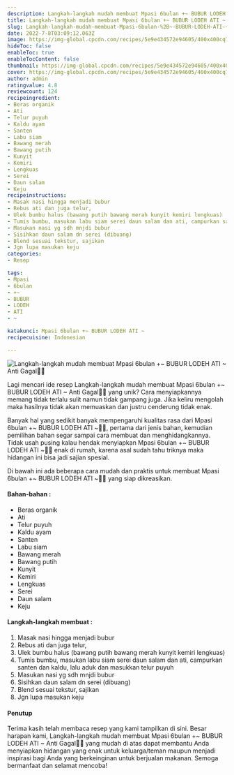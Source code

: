 ```yaml
---
description: Langkah-langkah mudah membuat Mpasi 6bulan +~ BUBUR LODEH ATI ~ Anti Gagal"
title: Langkah-langkah mudah membuat Mpasi 6bulan +~ BUBUR LODEH ATI ~ Anti Gagal
slug: Langkah-langkah-mudah-membuat-Mpasi-6bulan-%2B~-BUBUR-LODEH-ATI-~-Anti-Gagal
date: 2022-7-8T03:09:12.063Z
image: https://img-global.cpcdn.com/recipes/5e9e434572e94605/400x400cq70/photo.jpg
hideToc: false
enableToc: true
enableTocContent: false
thumbnail: https://img-global.cpcdn.com/recipes/5e9e434572e94605/400x400cq70/photo.jpg
cover: https://img-global.cpcdn.com/recipes/5e9e434572e94605/400x400cq70/photo.jpg
author: admin
ratingvalue: 4.8
reviewcount: 124
recipeingredient:
- Beras organik
- Ati
- Telur puyuh
- Kaldu ayam
- Santen
- Labu siam
- Bawang merah
- Bawang putih
- Kunyit
- Kemiri
- Lengkuas
- Serei
- Daun salam
- Keju
recipeinstructions:
- Masak nasi hingga menjadi bubur
- Rebus ati dan juga telur,
- Ulek bumbu halus (bawang putih bawang merah kunyit kemiri lengkuas)
- Tumis bumbu, masukan labu siam serei daun salam dan ati, campurkan santen dan kaldu, lalu aduk dan masukkan telur puyuh
- Masukan nasi yg sdh mnjdi bubur
- Sisihkan daun salam dn serei (dibuang)
- Blend sesuai tekstur, sajikan
- Jgn lupa masukan keju
categories:
- Resep

tags:
- Mpasi
- 6bulan
- +~
- BUBUR
- LODEH
- ATI
- ~

katakunci: Mpasi 6bulan +~ BUBUR LODEH ATI ~
recipecuisine: Indonesian

---
```


![Langkah-langkah mudah membuat Mpasi 6bulan +~ BUBUR LODEH ATI ~ Anti Gagal👩‍🍳](https://img-global.cpcdn.com/recipes/5e9e434572e94605/400x400cq70/photo.jpg)

Lagi mencari ide resep Langkah-langkah mudah membuat Mpasi 6bulan +~ BUBUR LODEH ATI ~ Anti Gagal👩‍🍳 yang unik? Cara menyiapkannya memang tidak terlalu sulit namun tidak gampang juga. Jika keliru mengolah maka hasilnya tidak akan memuaskan dan justru cenderung tidak enak.

Banyak hal yang sedikit banyak mempengaruhi kualitas rasa dari Mpasi 6bulan +~ BUBUR LODEH ATI ~👩‍🍳, pertama dari jenis bahan, kemudian pemilihan bahan segar sampai cara membuat dan menghidangkannya. Tidak usah pusing kalau hendak menyiapkan Mpasi 6bulan +~ BUBUR LODEH ATI ~👩‍🍳 enak di rumah, karena asal sudah tahu triknya maka hidangan ini bisa jadi sajian spesial.

Di bawah ini ada beberapa cara mudah dan praktis untuk membuat Mpasi 6bulan +~ BUBUR LODEH ATI ~👩‍🍳 yang siap dikreasikan.

<!--inarticleads1-->

#### Bahan-bahan :

- Beras organik
- Ati
- Telur puyuh
- Kaldu ayam
- Santen
- Labu siam
- Bawang merah
- Bawang putih
- Kunyit
- Kemiri
- Lengkuas
- Serei
- Daun salam
- Keju

<!--inarticleads2-->

#### Langkah-langkah membuat :

1. Masak nasi hingga menjadi bubur
1. Rebus ati dan juga telur,
1. Ulek bumbu halus (bawang putih bawang merah kunyit kemiri lengkuas)
1. Tumis bumbu, masukan labu siam serei daun salam dan ati, campurkan santen dan kaldu, lalu aduk dan masukkan telur puyuh
1. Masukan nasi yg sdh mnjdi bubur
1. Sisihkan daun salam dn serei (dibuang)
1. Blend sesuai tekstur, sajikan
1. Jgn lupa masukan keju

#### Penutup

Terima kasih telah membaca resep yang kami tampilkan di sini. Besar harapan kami, Langkah-langkah mudah membuat Mpasi 6bulan +~ BUBUR LODEH ATI ~ Anti Gagal👩‍🍳 yang mudah di atas dapat membantu Anda menyiapkan hidangan yang enak untuk keluarga/teman maupun menjadi inspirasi bagi Anda yang berkeinginan untuk berjualan makanan. Semoga bermanfaat dan selamat mencoba!